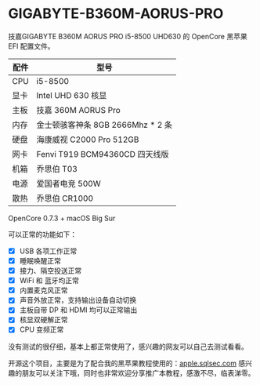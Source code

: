 # GIGABYTE-B360M-AORUS-PRO
技嘉GIGABYTE B360M AORUS PRO i5-8500 UHD630 的 OpenCore 黑苹果 EFI 配置文件。

| 配件 | 型号                              |
| ---- | --------------------------------- |
| CPU  | i5-8500                           |
| 显卡 | Intel UHD 630 核显                |
| 主板 | 技嘉 360M AORUS Pro               |
| 内存 | 金士顿骇客神条 8GB 2666Mhz * 2 条 |
| 硬盘 | 海康威视 C2000 Pro 512GB          |
| 网卡 | Fenvi T919 BCM94360CD 四天线版    |
| 机箱 | 乔思伯 T03                        |
| 电源 | 爱国者电竞 500W                   |
| 散热 | 乔思伯 CR1000                     |

OpenCore 0.7.3 + macOS Big Sur

可以正常的功能如下：

- [x]  USB 各项工作正常
- [x]  睡眠唤醒正常
- [x]  接力、隔空投送正常
- [x]  WiFi 和 蓝牙均正常
- [x]  内置麦克风正常
- [x]  声音外放正常，支持输出设备自动切换
- [x]  主板自带 DP 和 HDMI 均可以正常输出
- [x]  核显双硬解正常
- [x]  CPU 变频正常

没有测试的很仔细，基本上都正常使用了，感兴趣的网友可以自己去测试看看。

开源这个项目，主要是为了配合我的黑苹果教程使用的：[apple.sqlsec.com](https://apple.sqlsec.com/) 感兴趣的朋友可以关注下哦，同时也非常欢迎分享推广本教程，感激不尽，临表涕零。

